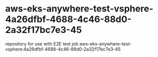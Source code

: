 # aws-eks-anywhere-test-vsphere-4a26dfbf-4688-4c46-88d0-2a32f17bc7e3-45
repository for use with E2E test job aws-eks-anywhere-test-vsphere:4a26dfbf-4688-4c46-88d0-2a32f17bc7e3-45
